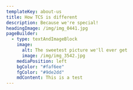```yaml
---
templateKey: about-us
title: How TCS is different
description: Because we're special!
headingImage: /img/img_0441.jpg
pageBuilder:
  - type: textAndImageBlock
    image:
      alt: The sweetest picture we'll ever get
      image: /img/img_3542.jpg
    mediaPosition: left
    bgColor: "#faf6ee"
    fgColor: "#9de2dd"
    mdContent: This is a test
---
```

